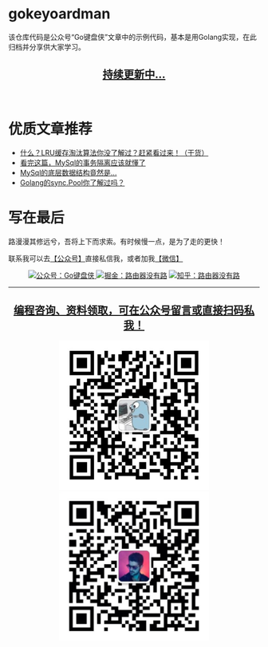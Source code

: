 # gokeyoardman

该仓库代码是公众号“Go键盘侠”文章中的示例代码，基本是用Golang实现，在此归档并分享供大家学习。

<p align="center" style="color:blue">
  <a href="https://mp.weixin.qq.com/s/-g7vG94tBGHjjeNwuC9-Ow">
    <h2 align="center">
        持续更新中...
    </h2>
  </a>
</p>

<p>
  <br>
</p>

# 优质文章推荐

- [什么？LRU缓存淘汰算法你没了解过？赶紧看过来！（干货）](https://zhuanlan.zhihu.com/p/372121276)
- [看完这篇，MySql的事务隔离应该就懂了](https://zhuanlan.zhihu.com/p/371424773)
- [MySql的底层数据结构竟然是...](https://zhuanlan.zhihu.com/p/369763072)
- [Golang的sync.Pool你了解过吗？](https://zhuanlan.zhihu.com/p/369605252)


# 写在最后

路漫漫其修远兮，吾将上下而求索。有时候慢一点，是为了走的更快！

联系我可以去[【公众号】](#公众号)直接私信我，或者加我[【微信】](#微信)


<p align="center">
  <a href="#公众号">
    <img src="https://img.shields.io/badge/公众号-Go键盘侠-red.svg" alt="公众号：Go键盘侠">
  </a>
  <a href="https://juejin.cn/user/1477378486334823"><img src="https://img.shields.io/badge/juejin-掘金-blue.svg" alt="掘金：路由器没有路"></a>
  <a href="https://www.zhihu.com/people/lu-you-qi-mei-you-lu-37"><img src="https://img.shields.io/badge/zhihu-知乎-informational" alt="知乎：路由器没有路"></a>
</p>

---

<a name="微信"></a>  <a name="公众号"></a>

<p align="center" style="color:blue">
  <a href="https://mp.weixin.qq.com/s/-g7vG94tBGHjjeNwuC9-Ow">
    <h2 align="center">
        编程咨询、资料领取，可在公众号留言或直接扫码私我！
    </h2>
  </a>
</p>


<p align="center">
<img width='300px' src="./images/keyboardman.jpg">
<img width='300px' src="./images/routerman.png">
</p>
